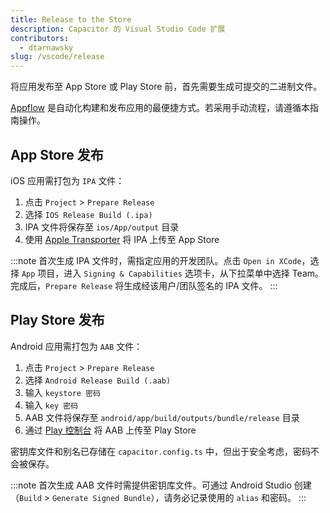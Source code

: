 ```yaml
---
title: Release to the Store
description: Capacitor 的 Visual Studio Code 扩展
contributors:
  - dtarnawsky
slug: /vscode/release
---
```


将应用发布至 App Store 或 Play Store 前，首先需要生成可提交的二进制文件。

[Appflow](https://ionic.io/appflow) 是自动化构建和发布应用的最便捷方式。若采用手动流程，请遵循本指南操作。

## App Store 发布

iOS 应用需打包为 `IPA` 文件：
1. 点击 `Project` > `Prepare Release`
2. 选择 `IOS Release Build (.ipa)`
3. IPA 文件将保存至 `ios/App/output` 目录
4. 使用 [Apple Transporter](https://apps.apple.com/us/app/transporter/id1450874784?mt=12) 将 IPA 上传至 App Store

:::note
首次生成 IPA 文件时，需指定应用的开发团队。点击 `Open in XCode`，选择 `App` 项目，进入 `Signing & Capabilities` 选项卡，从下拉菜单中选择 Team。完成后，`Prepare Release` 将生成经该用户/团队签名的 IPA 文件。
:::

## Play Store 发布

Android 应用需打包为 `AAB` 文件：
1. 点击 `Project` > `Prepare Release`
2. 选择 `Android Release Build (.aab)`
3. 输入 `keystore 密码`
4. 输入 `key 密码`
5. AAB 文件将保存至 `android/app/build/outputs/bundle/release` 目录
6. 通过 [Play 控制台](https://developer.android.com/distribute/console) 将 AAB 上传至 Play Store

密钥库文件和别名已存储在 `capacitor.config.ts` 中，但出于安全考虑，密码不会被保存。

:::note
首次生成 AAB 文件时需提供密钥库文件。可通过 Android Studio 创建（`Build` > `Generate Signed Bundle`），请务必记录使用的 `alias` 和密码。
:::